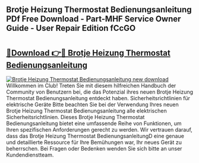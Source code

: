 ## Brotje Heizung Thermostat Bedienungsanleitung PDf Free Download - Part-MHF Service Owner Guide - User Repair Edition fCcGO

# <h2><a href="http://df1uh6m.blite.top/?on=Brotje+Heizung+Thermostat+Bedienungsanleitung">🔗Download 👉🔴 Brotje Heizung Thermostat Bedienungsanleitung</a></h2>

[![Brotje Heizung Thermostat Bedienungsanleitung new download](https://i.imgur.com/lujVjoI.png)](http://df1uh6m.blite.top/?on=Brotje+Heizung+Thermostat+Bedienungsanleitung)
Willkommen im Club! Treten Sie mit diesem hilfreichen Handbuch der Community von Benutzern bei, die das Potenzial ihres neuen Brotje Heizung Thermostat Bedienungsanleitung entdeckt haben. Sicherheitsrichtlinien für elektrische Geräte Bitte beachten Sie bei der Verwendung Ihres neuen Brotje Heizung Thermostat Bedienungsanleitung alle elektrischen Sicherheitsrichtlinien. Dieses Brotje Heizung Thermostat Bedienungsanleitung bietet eine umfassende Reihe von Funktionen, um Ihren spezifischen Anforderungen gerecht zu werden. Wir vertrauen darauf, dass das Brotje Heizung Thermostat BedienungsanleitungD eine genaue und detaillierte Ressource für Ihre Bemühungen war, Ihr neues Gerät zu beherrschen. Bei Fragen oder Bedenken wenden Sie sich bitte an unser Kundendienstteam.
